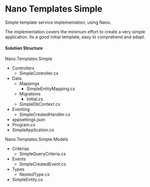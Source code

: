 # Nano Templates Simple
Simple template service implementation, using Nano.  

The implementation covers the minimum effort to create a very simple application. Its a good initial template, easy to comprehend and adapt.

#### Solution Structure
Nano.Templates.Simple
* Controllers
  * SimpleController.cs
* Data
  * Mappings
    * SimpleEntityMapping.cs
  * Migrations
    * Initial.cs
  * SimpleDbContext.cs
* Eventing
  * SimpleCreatedHandler.cs
* appsettings.json
* Program.cs
* SimpleApplication.cs

Nano.Templates.Simple.Models
* Criterias
  * SimpleQueryCriteria.cs
* Events
  * SimpleCreatedEvent.cs
* Types
  * NestedType.cs
* SimpleEntity.cs

